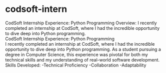 # codsoft-intern
CodSoft Internship Experience: Python Programming    Overview: I recently completed an internship at CodSoft, where I had the incredible opportunity to dive deep into Python programming.  
CodSoft Internship Experience: Python Programming   
I recently completed an internship at CodSoft, where I had the incredible opportunity to dive deep into Python programming. As a student pursuing a degree in Computer Science, this experience was pivotal for both my technical skills and my understanding of real-world software development.  
Skills Developed:
 -Technical Proficiency
 -Collaboration
 -Adaptability
